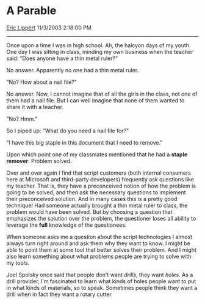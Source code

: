 <div id="page">

# A Parable

[Eric Lippert](https://social.msdn.microsoft.com/profile/Eric%20Lippert) 11/3/2003 2:18:00 PM

-----

<div id="content">

<div class="mine">

Once upon a time I was in high school. Ah, the halcyon days of my youth. One day I was sitting in class, minding my own business when the teacher said: "Does anyone have a thin metal ruler?"

No answer. Apparently no one had a thin metal ruler.

"No? How about a nail file?"

No answer. Now, I cannot imagine that of all the girls in the class, not one of them had a nail file. But I can well imagine that none of them wanted to share it with a teacher.

"No? Hmm."

So I piped up: "What do you need a nail file for?"

"I have this big staple in this document that I need to remove."

Upon which point one of my classmates mentioned that he had a **staple remover**. Problem solved.

Over and over again I find that script customers (both internal consumers here at Microsoft and third-party developers) frequently ask questions like my teacher. That is, they have a preconceived notion of how the problem is going to be solved, and then ask the necessary questions to implement their preconceived solution. And in many cases this is a pretty good technique\! Had someone actually brought a thin metal ruler to class, the problem would have been solved. But by choosing a question that emphasizes the solution over the problem, the questioner loses all ability to leverage the **full** knowledge of the questionees.

When someone asks me a question about the script technologies I almost always turn right around and ask them why they want to know. I might be able to point them at some tool that better solves their problem. And I might also learn something about what problems people are trying to solve with my tools.

Joel Spolsky once said that people don't want *drills*, they want *holes*. As a drill provider, I'm fascinated to learn what kinds of holes people want to put in what kinds of materials, so to speak. Sometimes people think they want a drill when in fact they want a rotary cutter.

</div>

</div>

</div>

